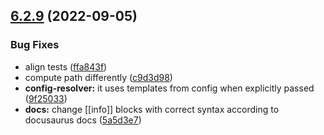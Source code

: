 ## [6.2.9](https://github.com/jondot/hygen/compare/v6.2.0...v6.2.9) (2022-09-05)


### Bug Fixes

* align tests ([ffa843f](https://github.com/jondot/hygen/commit/ffa843f9b794777b239dccc1bcd57d6f89055886))
* compute path differently ([c9d3d98](https://github.com/jondot/hygen/commit/c9d3d989d8ca878289498f21854c1a672bd04d9a))
* **config-resolver:** it uses templates from config when explicitly passed ([9f25033](https://github.com/jondot/hygen/commit/9f250330f5cd47cb1b4e9e444bb36bbb8bb6309c))
* **docs:** change [[info]] blocks with correct syntax according to docusaurus docs ([5a5d3e7](https://github.com/jondot/hygen/commit/5a5d3e7c25912c04f7638e0d7a25df5cc6fb2e1b))



